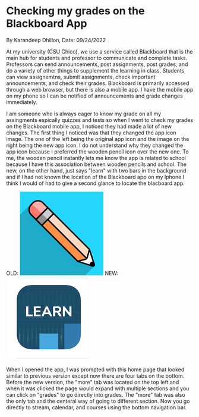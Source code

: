 # Checking my grades on the Blackboard App
By Karandeep Dhillon, Date: 09/24/2022

At my university (CSU Chico), we use a service called Blackboard that is the main hub for students and professor to communicate and complete tasks. Professors can send announcements, post assignments, post grades, and do a variety of other things to supplement the learning in class. Students can view assignemtns, submit assignments, check important announcements, and check their grades. Blackboard is primarily accessed through a web browser, but there is also a mobile app. I have the mobile app on my phone so I can be notified of announcements and grade changes immediately. 

I am someone who is always eager to know my grade on all my assingments espically quizzes and tests so when I went to check my grades on the Blackboard mobile app, I noticed they had made a lot of new changes. The first thing I noticed was that they changed the app icon image. The one of the left being the original app icon and the image on the right being the new app icon. I do not understand why they changed the app icon because I preferred the wooden pencil icon over the new one. To me, the wooden pencil instantly lets me know the app is related to school because I have this association between wooden pencils and school. The new, on the other hand, just says "learn" with two bars in the background and if I had not known the location of the Blackboard app on my Iphone I think I would of had to give a second glance to locate the blacboard app. 

OLD:  ![alt text](../assets/ogicon.png)        NEW: ![alt text](../assets/newicon.png)



When I opened the app, I was prompted with this home page that looked similar to previous version except now there are four tabs on the bottom. Before the new version, the "more" tab was located on the top left and when it was clicked the page would expand with multiple sections and you can click on "grades" to go directly into grades. The "more" tab was also the only tab and the centeral way of going to different section. Now you go directly to stream, calendar, and courses using the bottom navigation bar. 
